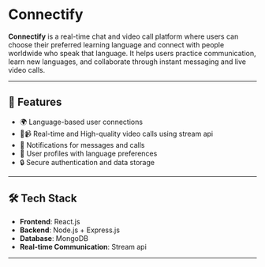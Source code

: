 # Connectify  

**Connectify** is a real-time chat and video call platform where users can choose their preferred learning language and connect with people worldwide who speak that language. It helps users practice communication, learn new languages, and collaborate through instant messaging and live video calls.  

---

## 🚀 Features  
- 🌍 Language-based user connections  
- 💬📹 Real-time and High-quality video calls using stream api
- 🔔 Notifications for messages and calls  
- 👤 User profiles with language preferences  
- 🔒 Secure authentication and data storage  

---

## 🛠️ Tech Stack  
- **Frontend**: React.js  
- **Backend**: Node.js + Express.js  
- **Database**: MongoDB  
- **Real-time Communication**: Stream api

---


